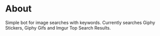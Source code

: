 # About

Simple bot for image searches with keywords.
Currently searches Giphy Stickers, Giphy Gifs and Imgur Top Search Results.

